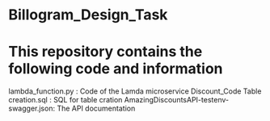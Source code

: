 # Billogram_Design_Task
# This repository contains the following code and information
lambda_function.py : Code of the Lamda microservice
Discount_Code Table creation.sql : SQL for table cration
AmazingDiscountsAPI-testenv-swagger.json: The API documentation
